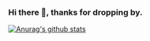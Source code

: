 ### Hi there 👋, thanks for dropping by.

[![Anurag's github stats](https://github-readme-stats.vercel.app/api?username=harshjoeyit&show_icons=true&theme=radical)](https://github.com/anuraghazra/github-readme-stats)


